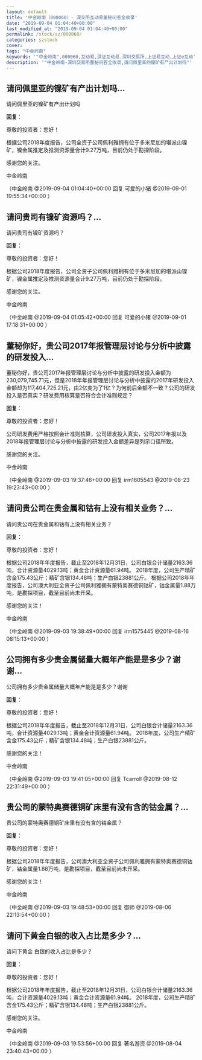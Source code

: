 ```yaml
---
layout: default
title: '中金岭南（000060）- 深交所互动易董秘问答全收录'
date: "2019-09-04 01:04:40+00:00"
last_modified_at: "2019-09-04 01:04:40+00:00"
permalink: /stock/sz/000060/
categories: szstock
cover: 
tags: "中金岭南"
keywords: '"中金岭南",000060,互动易,深证互动易,深圳交易所,上证易互动,上证e互动'
description: '"中金岭南-深圳交易所董秘问答全收录,请问佩里亚的镍矿有产出计划吗"'
---
```


## 请问佩里亚的镍矿有产出计划吗...

请问佩里亚的镍矿有产出计划吗

**回复**：

尊敬的投资者：您好！

根据公司2018年度报告，公司全资子公司佩利雅拥有位于多米尼加的堪派山镍矿，镍金属推定及推测资源量合计9.27万吨，目前仍处于勘探阶段。

感谢您的关注。

中金岭南 

（中金岭南  @2019-09-04 01:04:40+00:00 回复 可爱的小猪  @2019-09-01 19:55:34+00:00 ）

## 请问贵司有镍矿资源吗？...

请问贵司有镍矿资源吗？

**回复**：

尊敬的投资者：您好！

根据公司2018年度报告，公司全资子公司佩利雅拥有位于多米尼加的堪派山镍矿，镍金属推定及推测资源量合计9.27万吨，目前仍处于勘探阶段。

感谢您的关注。

中金岭南 

（中金岭南  @2019-09-04 01:05:42+00:00 回复 可爱的小猪  @2019-09-01 17:18:31+00:00 ）

## 董秘你好，贵公司2017年报管理层讨论与分析中披露的研发投入...

董秘你好，贵公司2017年报管理层讨论与分析中披露的研发投入金额为230,079,745.71元，但是2018年年报管理层讨论与分析中披露的2017年研发投入金额却为117,404,725.21元，由2亿变为了1亿？为何前后金额不一致？公司的研发投入是否真实？研发费用核算是否符合会计准则规定？

**回复**：

尊敬的投资者：您好！

公司研发费用严格按照会计准则核算，公司研发投入真实，公司2017年报以及2018年报管理层讨论与分析中披露的研发投入金额差异是列示口径所致。

感谢您的关注。

中金岭南 

（中金岭南  @2019-09-03 19:37:46+00:00 回复 irm1605543  @2019-08-23 19:23:43+00:00 ）

## 请问贵公司在贵金属和钴有上没有相关业务？...

请问贵公司在贵金属和钴有上没有相关业务？

**回复**：

尊敬的投资者：您好！

根据公司2018年年度报告，截止至2018年12月31日，公司白银合计储量2163.36吨，合计资源量4029.13吨；黄金合计资源量61.94吨。
2018年度，公司生产精矿含金175.43公斤；精矿含银134.48吨；生产白银23881公斤。
根据公司2018年年度报告，公司澳大利亚全资子公司佩利雅拥有蒙特奥赛德铜钴矿，钴金属量1.88万吨，是勘探项目，截至目前尚未开采。

感谢您的关注！

中金岭南 

（中金岭南  @2019-09-03 19:38:49+00:00 回复 irm1575445  @2019-08-16 08:15:13+00:00 ）

## 公司拥有多少贵金属储量大概年产能是是多少？谢谢...

公司拥有多少贵金属储量大概年产能是是多少？谢谢

**回复**：

尊敬的投资者：您好！

根据公司2018年年度报告，截止至2018年12月31日，公司白银合计储量2163.36吨，合计资源量4029.13吨；黄金合计资源量61.94吨。
2018年度，公司生产精矿含金175.43公斤；精矿含银134.48吨；生产白银23881公斤。

感谢您的关注！

中金岭南 

（中金岭南  @2019-09-03 19:41:05+00:00 回复 Tcarroll  @2019-08-12 22:31:49+00:00 ）

## 贵公司的蒙特奥赛德铜矿床里有没有含的钴金属？...

贵公司的蒙特奥赛德铜矿床里有没有含的钴金属？

**回复**：

尊敬的投资者：您好！

根据公司2018年年度报告，公司澳大利亚全资子公司佩利雅拥有蒙特奥赛德铜钴矿，钴金属量1.88万吨，是勘探项目，截至目前尚未开采。

感谢您的关注！

中金岭南 

（中金岭南  @2019-09-03 19:48:53+00:00 回复 御师  @2019-08-06 22:13:54+00:00 ）

## 请问下黄金白银的收入占比是多少？...

请问下黄金 白银的收入占比是多少？

**回复**：

尊敬的投资者：您好！

根据公司2018年年度报告，截止至2018年12月31日，公司白银合计储量2163.36吨，合计资源量4029.13吨；黄金合计资源量61.94吨。
2018年度，公司生产精矿含金175.43公斤；精矿含银134.48吨；生产白银23881公斤。

感谢您的关注。

中金岭南 

（中金岭南  @2019-09-03 19:53:56+00:00 回复 著名游资  @2019-08-04 23:40:43+00:00 ）

